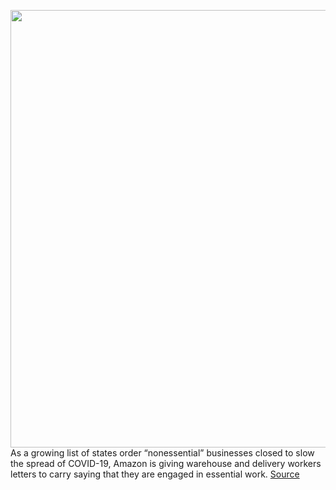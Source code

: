 <img src='https://cdn.vox-cdn.com/thumbor/HBT8NRRbuI60xGrB910mrJnzxfk=/0x0:2040x1360/1200x800/filters:focal(857x517:1183x843)/cdn.vox-cdn.com/uploads/chorus_image/image/66567337/acastro_200319_1777_amazonCorona_0001.0.jpg' width='700px' /><br/>
As a growing list of states order “nonessential” businesses closed to slow the spread of COVID-19, Amazon is giving warehouse and delivery workers letters to carry saying that they are engaged in essential work.
<a href='https://www.theverge.com/2020/3/27/21197454/amazon-coronavirus-covid-19-warehouse-delivery-essential-letter'> Source <a/>